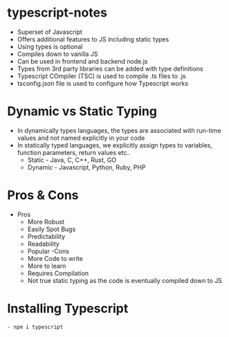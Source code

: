 # typescript-notes
- Superset of Javascript
- Offers additional features to JS including static types
- Using types is optional
- Compiles down to vanilla JS
- Can be used in frontend and backend node.js
- Types from 3rd party libraries can be added with type definitions
- Typescript COmpiler (TSC) is used to compile .ts files to .js
- tsconfig.json file is used to configure how Typescript works

# Dynamic vs Static Typing
- In dynamically types languages, the types are associated with run-time values and not named explicitly in your code
- In statically typed languages, we explicitly assign types to variables, function parameters, return values etc..
    - Static - Java, C, C++, Rust, GO
    - Dynamic - Javascript, Python, Ruby, PHP

# Pros & Cons
- Pros
    - More Robust
    - Easily Spot Bugs
    - Predictability
    - Readability
    - Popular
-Cons
    - More Code to write
    - More to learn
    - Requires Compilation
    - Not true static typing as the code is eventually compiled down to JS

# Installing Typescript
    - npm i typescript